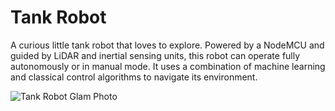 # Tank Robot
A curious little tank robot that loves to explore. Powered by a NodeMCU and guided by LiDAR and inertial sensing units, this robot can operate fully autonomously or in manual mode. It uses a combination of machine learning and classical control algorithms to navigate its environment.

![Tank Robot Glam Photo](https://github.com/andrewdalpino/TankRobot/master/docs/images/tank-robot-glam-photo.png?raw=true)
